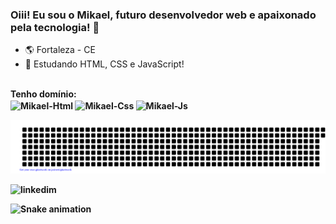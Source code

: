 ### Oiii! Eu sou o Mikael, futuro desenvolvedor web e apaixonado pela tecnologia!  👋

- 🌎 Fortaleza - CE
- 📕 Estudando HTML, CSS e JavaScript!

<div align="center">
  <a href="https://github.com/mikaelsouza-dev">

</div>
  
 <div style="display: inline_block"><br>
    <a><b>Tenho domínio:<b><a><br>
  <img align="center" alt="Mikael-Html" src="https://img.shields.io/badge/HTML5-E34F26?style=for-the-badge&logo=html5&logoColor=white">
  <img align="center" alt="Mikael-Css" src="https://img.shields.io/badge/CSS3-1572B6?style=for-the-badge&logo=css3&logoColor=white">
  <img align="center" alt="Mikael-Js" src="https://img.shields.io/badge/JavaScript-F7DF1E?style=for-the-badge&logo=javascript&logoColor=black">
</div>
  
  ![gitartwork](gitartwork.svg)
      
<div>
 <img href="https://www.linkedin.com/in/mikael-souza-da-silva-296663231/" src="https://img.shields.io/badge/LinkedIn-0077B5?style=for-the-badge&logo=linkedin&logoColor=white" alt="linkedim">
 
  
  
  ![Snake animation](https://github.com/mikaelsouza-dev/mikaelsouza-dev/blob/output/github-contribution-grid-snake.svg)
      
      
</div>
